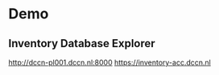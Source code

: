 # Demo

## Inventory Database Explorer

http://dccn-pl001.dccn.nl:8000
<https://inventory-acc.dccn.nl>
